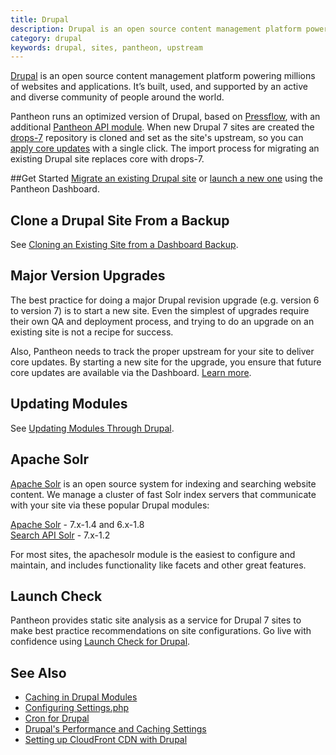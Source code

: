 ```yaml
---
title: Drupal
description: Drupal is an open source content management platform powering millions of websites and applications.
category: drupal
keywords: drupal, sites, pantheon, upstream
---
```

[Drupal](https://www.drupal.org) is an open source content management platform powering millions of websites and applications. It’s built, used, and supported by an active and diverse community of people around the world.

Pantheon runs an optimized version of Drupal, based on [Pressflow](https://github.com/pressflow/7), with an additional [Pantheon API module](/docs/articles/sites/code/what-is-the-pantheon_api-module/). When new Drupal 7 sites are created the [drops-7](https://github.com/pantheon-systems/drops-7) repository is cloned and set as the site's upstream, so you can [apply core updates](/docs/articles/sites/code/applying-upstream-updates/) with a single click. The import process for migrating an existing Drupal site replaces core with drops-7.

##Get Started
[Migrate an existing Drupal site](/docs/articles/sites/migrate) or [launch a new one](/docs/articles/getting-started/) using the Pantheon Dashboard.

## Clone a Drupal Site From a Backup
See [Cloning an Existing Site from a Dashboard Backup](/docs/articles/sites/backups/cloning-an-existing-site-from-a-dashboard-backup/).

## Major Version Upgrades
The best practice for doing a major Drupal revision upgrade (e.g. version 6 to version 7) is to start a new site. Even the simplest of upgrades require their own QA and deployment process, and trying to do an upgrade on an existing site is not a recipe for success.

Also, Pantheon needs to track the proper upstream for your site to deliver core updates. By starting a new site for the upgrade, you ensure that future core updates are available via the Dashboard. [Learn more](/docs/articles/drupal/major-version-drupal-upgrades/).

## Updating Modules
See [Updating Modules Through Drupal](/docs/articles/drupal/updating-modules-through-drupal/).

## Apache Solr
[Apache Solr](/docs/articles/sites/apache-solr/) is an open source system for indexing and searching website content. We manage a cluster of fast Solr index servers that communicate with your site via these popular Drupal modules:

​[Apache Solr](https://drupal.org/project/apachesolr) - 7.x-1.4 and 6.x-1.8  
[Search API Solr](https://drupal.org/project/search_api_solr) - 7.x-1.2

For most sites, the apachesolr module is the easiest to configure and maintain, and includes functionality like facets and other great features.

## Launch Check

Pantheon provides static site analysis as a service for Drupal 7 sites to make best practice recommendations on site configurations. Go live with confidence using [Launch Check for Drupal](/docs/articles/drupal/launch-check-drupal-performance-and-configuration-analysis/).

## See Also
- [Caching in Drupal Modules](/docs/articles/drupal/caching-in-drupal-modules/)
- [Configuring Settings.php](/docs/articles/drupal/configuring-settings-php/)
- [Cron for Drupal](/docs/articles/drupal/cron/)  
- [Drupal's Performance and Caching Settings](/docs/articles/drupal/drupal-performance-and-caching-settings/)
- [Setting up CloudFront CDN with Drupal](/docs/articles/drupal/cdn-setting-up-cloudfront/)
